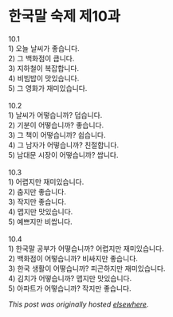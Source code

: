 # 한국말 숙제 제10과

<p>10.1<br>1) &#50724;&#45720; &#45216;&#50472;&#44032; &#51339;&#49845;&#45768;&#45796;.<br>2) &#44536; &#48177;&#54868;&#51216;&#51060; &#53373;&#45768;&#45796;.<br>3) &#51648;&#54616;&#52384;&#51060; &#48373;&#51105;&#54633;&#45768;&#45796;.<br>4) &#48708;&#48724;&#48165;&#51060; &#47579;&#51080;&#49845;&#45768;&#45796;.<br>5) &#44536; &#50689;&#54868;&#44032; &#51116;&#48120;&#51080;&#49845;&#45768;&#45796;.<br><br>10.2<br>1) &#45216;&#50472;&#44032; &#50612;&#46523;&#49845;&#45768;&#44620;?  &#45925;&#49845;&#45768;&#45796;.<br>2) &#44592;&#48516;&#51060; &#50612;&#46523;&#49845;&#45768;&#44620;?  &#51339;&#49845;&#45768;&#45796;.<br>3) &#44536; &#52293;&#51060; &#50612;&#46523;&#49845;&#45768;&#44620;?  &#49789;&#49845;&#45768;&#45796;.<br>4) &#44536; &#45224;&#51088;&#44032; &#50612;&#46523;&#49845;&#45768;&#44620;?  &#52828;&#51208;&#54633;&#45768;&#45796;.<br>5) &#45224;&#45824;&#47928; &#49884;&#51109;&#51060; &#50612;&#46523;&#49845;&#45768;&#44620;?  &#49929;&#45768;&#45796;.<br><br>10.3<br>1) &#50612;&#47157;&#51648;&#47564; &#51116;&#48120;&#51080;&#49845;&#45768;&#45796;.<br>2) &#52645;&#51648;&#47564; &#51339;&#49845;&#45768;&#45796;.<br>3) &#51089;&#51648;&#47564; &#51339;&#49845;&#45768;&#45796;.<br>4) &#47605;&#51648;&#47564; &#47579;&#51080;&#49845;&#45768;&#45796;.<br>5) &#50696;&#49240;&#51648;&#47564; &#48708;&#49929;&#45768;&#45796;.<br><br>10.4<br>1) &#54620;&#44397;&#47568; &#44277;&#48512;&#44032; &#50612;&#46523;&#49845;&#45768;&#44620;?  &#50612;&#47157;&#51648;&#47564; &#51116;&#48120;&#51080;&#49845;&#45768;&#45796;.<br>2) &#48177;&#54868;&#51216;&#51060; &#50612;&#46523;&#49845;&#45768;&#44620;?  &#48708;&#49912;&#51648;&#47564; &#51339;&#49845;&#45768;&#45796;.<br>3) &#54620;&#44397; &#49373;&#54876;&#51060; &#50612;&#46523;&#49845;&#45768;&#44620;?  &#54588;&#44260;&#54616;&#51648;&#47564; &#51116;&#48120;&#51080;&#49845;&#45768;&#45796;.<br>4) &#44608;&#52824;&#44032; &#50612;&#46523;&#49845;&#45768;&#44620;?  &#47605;&#51648;&#47564; &#47579;&#51080;&#49845;&#45768;&#45796;.<br>5) &#50500;&#54028;&#53944;&#44032; &#50612;&#46523;&#49845;&#45768;&#44620;?  &#51089;&#51648;&#47564; &#51339;&#49845;&#45768;&#45796;.</p>


*This post was originally hosted [elsewhere](http://planspace.blogspot.com/2008/12/10.html).*
